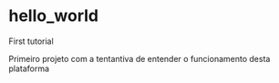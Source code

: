 # hello_world
First tutorial

Primeiro projeto com a tentantiva de entender o funcionamento desta plataforma
